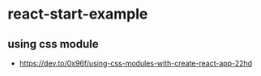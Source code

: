 # react-start-example

## using css module
* https://dev.to/0x96f/using-css-modules-with-create-react-app-22hd
